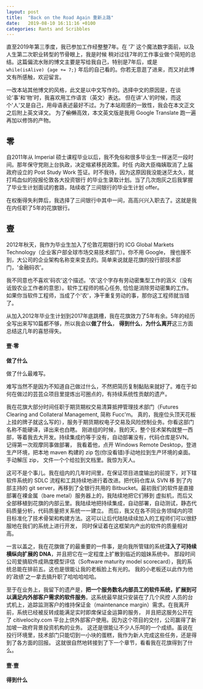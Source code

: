 ```yaml
---
layout: post
title:  "Back on the Road Again 重新上路"
date:   2019-08-10 16:11:16 +0100
categories: Rants and Scribbles
---
```

直至2019年第三季度，我已参加工作经整整7年。在 '7' 这个魔法数字面前，以及人生第二次职业转型的节骨眼上，我是时候
稍对过往7年的工作事业做个简短的总结。这篇偏流水账的博文主要是写给我自己，特别是7年后，或是 ``while(isAlive) {age += 7;}``
 年后的自己看的。你若无意逛了进来，而又对此博文有所感触，欢迎留言。

<!--MORE-->

一改本站其他博文的风格，此文是以中文写作的。选择中文的原因是，在谈论'事'和'物'时，我喜欢用工作语言（英文）表达。
但在讲'人'的时候，而这个'人'又是自己，用母语表述最好不过。为了本站观感的一致性，我会在本文正文之后附上英文译文。
为了~~偷懒~~高效，本文英文版是我用 Google Translate 跑一遍再加以修饰的产物。

## 零
自2011年从 Imperial 硕士课程毕业以后，我不免俗和很多毕业生一样迷茫一段时间。那年保守党刚上台执政，决定缩紧移民政策。时任
内政大臣梅姨取消了上届政府设立的 Post Study Work 签证。时不我待，因为这原因我没能迷茫太久，就打鸡血似的投报伦敦各大投资银行
的毕业生录取计划。当了几次炮灰之后我掌握了毕业生计划面试的套路，陆续收了三间银行的毕业生计划 offer。

在权衡得失利弊后，我选择了三间银行中其中一间，高高兴兴入职去了。这就是我在内任职了5年的花旗银行。

## 壹
2012年秋天，我作为毕业生加入了伦敦花期银行的 ICG Global Markets Technology（企业客户部全球市场交易技术部门）。你不用 Google，
搜也搜不到，大公司的企业架构名称变来变去的。简单来说就是花旗的投行部技术部门，'金融码农'。

我不同意也不喜欢'码农'这个描述。'农'这个字存有劳动密集型工作的涵义（没有诋毁农业工作者的意思）。软件工程师的核心任务,
恰恰是消除劳动密集的工作。如果你当软件工程师，当成了个'农'，净干重复劳动的事，那你这工程师就当错了。

从加入2012年毕业生计划到2017年底跳槽，我在花旗效力了5年有余。5年的经历全写出来写10篇都不够，所以我会以**做了什么**，
**得到什么**，**为什么离开**这三方面总结这几年的喜怒得失。

#### 壹·零
__做了什么__

做了什么最难写。

难写当然不是因为不知道自己做过什么，不然把简历复制黏贴来就好了。难在于如何在做过的芸芸众项目里提炼出可圈点的，有持续系统性贡献的遗产。

我在花旗大部分时间任职于期货期权交易清算抵押管理技术部门（Futures Clearing and Collateral Management, 简称 Fucc'm。
真的，我座位头顶天花板上挂的牌子就这么写的），服务于期货期权电子交易及风险控制业务。你看这部门名称不能硬译，译出来也白瞎。
刚进组的时候，我的天，整个技术架构就整一西部，等着我去大开发。持续集成约等于没有，自动部署没有，代码仓库是SVN。记得第一次观摩同事做部署，
我看着他，点开 Windows Remote Desktop，登进生产环境，把本地 maven 构建的 zip 包(你没看错)手动地拉到生产环境的桌面。手动解压 zip，
文件一个个给拉到文档里。我惊为天人。

这可不是个事儿。我在组内的几年时间里，在保证项目进度输出的前提下，对下辖软件系统的 SDLC 流程和工具持续地进行着改进。把代码仓库从 SVN 移
到了内部主持的 git server，再移到了全银行共用的 Bitbucket。最初我们的软件是直接部署在裸金属（bare metal）服务器上的，我陆续地把它们移到
虚拟机，而后又全部移植到花旗的内部云里。我陆续地把持续集成，自动部署，自动测试，静态代码质量分析，代码质量把关系统一一建立。
而后，我又在各不同业务领域内的项目标准化了技术骨架和构建方法。这可以让后代陆陆续续加入的工程师们可以很舒服地在我们的系统上进行开发，
同时保证着在这框架内产出的软件的质量相对高。

一言以盖之，我在花旗做了的最重要的一件事，是向我所管辖的系统**注入了可持续横纵向扩展的 DNA**，并且把它在一定程度上扩散到临近的姐妹系统中。
那段时间公司爱搞软件成熟度模型评估（Software maturity model scorecard），我的系统总能在排前五。这也是很能让我的老板脸上有光的。
我的小老板还以此作为他的'政绩'之一拿去搞升职了哈哈哈哈哈。

至于在业务上，我留下的遗产是，**把一个服务数名内部员工的软件系统，扩展到可以满足内外部客户需求的软件服务**。这系统最早就只安装在了几个风控
人员的台式机上，追踪监测客户的维持保证金（maintenance margin）需求。在我离开前，系统已经被反转成能满足实时即席保证金运算的服务，
并且把这服务公开在了 citivelocity.com 平台上供外部客户使用。因为这个项目的交付，公司赢得了新加坡一政府背景投资机构的业务。
这还是很能让不少人乐呵的一个成绩。虽说在投行环境里，技术部门只能切到一小块的蛋糕，我作为新人完成这些任务，还是得到了各方面的回报。
这就很自然地转接到了下一个章节，看看我在花旗得到了什么。

#### 壹·壹
__得到什么__

